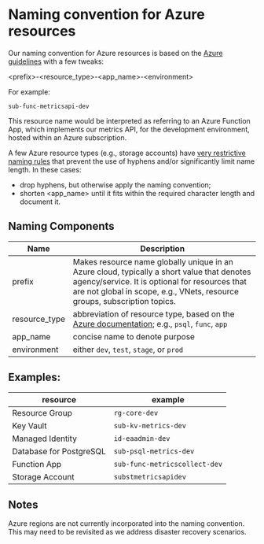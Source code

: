 # Naming convention for Azure resources

Our naming convention for Azure resources is based on the [Azure guidelines](https://docs.microsoft.com/en-us/azure/cloud-adoption-framework/ready/azure-best-practices/resource-naming) with a few tweaks:

&lt;prefix>-&lt;resource_type>-&lt;app_name>-&lt;environment>

For example:
```
sub-func-metricsapi-dev
```
This resource name would be interpreted as referring to an Azure Function App, which implements our metrics API, for the development environment, hosted within an Azure subscription.

A few Azure resource types (e.g., storage accounts) have [very restrictive naming rules](https://docs.microsoft.com/en-us/azure/azure-resource-manager/management/resource-name-rules) that prevent the use of hyphens and/or significantly limit name length. In these cases:
- drop hyphens, but otherwise apply the naming convention;
- shorten &lt;app_name> until it fits within the required character length and document it.

## Naming Components

| Name | Description | 
| ---- | ----------- |
| prefix | Makes resource name globally unique in an Azure cloud, typically a short value that denotes agency/service. It is optional for resources that are not global in scope, e.g., VNets, resource groups, subscription topics. |
| resource_type | abbreviation of resource type, based on the [Azure documentation](https://docs.microsoft.com/en-us/azure/cloud-adoption-framework/ready/azure-best-practices/resource-naming#example-names-general); e.g., `psql`, `func`, `app` |
| app_name | concise name to denote purpose |
| environment | either `dev`, `test`, `stage`, or `prod`|


## Examples:

| resource | example |
| -------- | ------- |
| Resource Group | `rg-core-dev` |
| Key Vault | `sub-kv-metrics-dev` |
| Managed Identity | `id-eaadmin-dev` |
| Database for PostgreSQL | `sub-psql-metrics-dev` |
| Function App | `sub-func-metricscollect-dev` |
| Storage Account | `substmetricsapidev` |

## Notes

Azure regions are not currently incorporated into the naming convention. This may need to be revisited as we address disaster recovery scenarios.